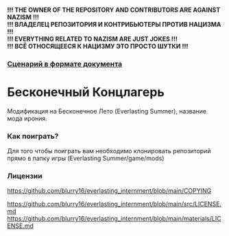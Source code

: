 **!!! THE OWNER OF THE REPOSITORY AND CONTRIBUTORS ARE AGAINST NAZISM !!!**  
**!!! ВЛАДЕЛЕЦ РЕПОЗИТОРИЯ И КОНТРИБЬЮТЕРЫ ПРОТИВ НАЦИЗМА !!!**  
**!!! EVERYTHING RELATED TO NAZISM ARE JUST JOKES !!!**  
**!!! ВСЁ ОТНОСЯЩЕЕСЯ К НАЦИЗМУ ЭТО ПРОСТО ШУТКИ !!!**  
### [Сценарий в формате документа](https://docs.google.com/document/d/17EKLZox43PvhK0hJ6tsEo6ZXtYRnfNtqp1GRIuEdodc/edit?usp=sharing)
# Бесконечный Концлагерь
Модификация на Бесконечное Лето (Everlasting Summer), название мода ирония.
### Как поиграть?
Для того чтобы поиграть вам необходимо клонировать репозиторий прямо в папку игры (Everlasting Summer/game/mods)
### Лицензии
<https://github.com/blurry16/everlasting_internment/blob/main/COPYING>

<https://github.com/blurry16/everlasting_internment/blob/main/src/LICENSE.md>  
<https://github.com/blurry16/everlasting_internment/blob/main/materials/LICENSE.md>
